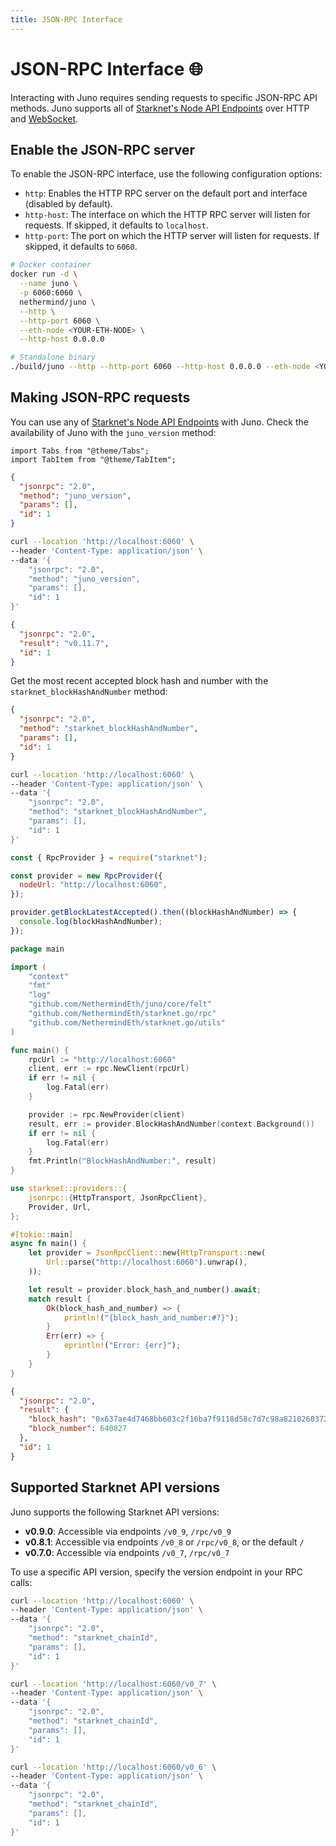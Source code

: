 ```yaml
---
title: JSON-RPC Interface
---
```


# JSON-RPC Interface :globe_with_meridians:

Interacting with Juno requires sending requests to specific JSON-RPC API methods. Juno supports all of [Starknet's Node API Endpoints](https://playground.open-rpc.org/?uiSchema%5BappBar%5D%5Bui:splitView%5D=false&schemaUrl=https://raw.githubusercontent.com/starkware-libs/starknet-specs/v0.8.1/api/starknet_api_openrpc.json&uiSchema%5BappBar%5D%5Bui:input%5D=false&uiSchema%5BappBar%5D%5Bui:darkMode%5D=true&uiSchema%5BappBar%5D%5Bui:examplesDropdown%5D=false) over HTTP and [WebSocket](websocket).

## Enable the JSON-RPC server

To enable the JSON-RPC interface, use the following configuration options:

- `http`: Enables the HTTP RPC server on the default port and interface (disabled by default).
- `http-host`: The interface on which the HTTP RPC server will listen for requests. If skipped, it defaults to `localhost`.
- `http-port`: The port on which the HTTP server will listen for requests. If skipped, it defaults to `6060`.

```bash
# Docker container
docker run -d \
  --name juno \
  -p 6060:6060 \
  nethermind/juno \
  --http \
  --http-port 6060 \
  --eth-node <YOUR-ETH-NODE> \
  --http-host 0.0.0.0

# Standalone binary
./build/juno --http --http-port 6060 --http-host 0.0.0.0 --eth-node <YOUR-ETH-NODE>
```

## Making JSON-RPC requests

You can use any of [Starknet's Node API Endpoints](https://playground.open-rpc.org/?uiSchema%5BappBar%5D%5Bui:splitView%5D=false&schemaUrl=https://raw.githubusercontent.com/starkware-libs/starknet-specs/v0.8.1/api/starknet_api_openrpc.json&uiSchema%5BappBar%5D%5Bui:input%5D=false&uiSchema%5BappBar%5D%5Bui:darkMode%5D=true&uiSchema%5BappBar%5D%5Bui:examplesDropdown%5D=false) with Juno. Check the availability of Juno with the `juno_version` method:

```mdx-code-block
import Tabs from "@theme/Tabs";
import TabItem from "@theme/TabItem";
```

<Tabs>
<TabItem value="raw" label="Raw">

```json
{
  "jsonrpc": "2.0",
  "method": "juno_version",
  "params": [],
  "id": 1
}
```

</TabItem>
<TabItem value="curl" label="cURL">

```bash
curl --location 'http://localhost:6060' \
--header 'Content-Type: application/json' \
--data '{
    "jsonrpc": "2.0",
    "method": "juno_version",
    "params": [],
    "id": 1
}'
```

</TabItem>
<TabItem value="response" label="Response">

```json
{
  "jsonrpc": "2.0",
  "result": "v0.11.7",
  "id": 1
}
```

</TabItem>
</Tabs>

Get the most recent accepted block hash and number with the `starknet_blockHashAndNumber` method:

<Tabs>
<TabItem value="raw" label="Raw">

```json
{
  "jsonrpc": "2.0",
  "method": "starknet_blockHashAndNumber",
  "params": [],
  "id": 1
}
```

</TabItem>
<TabItem value="curl" label="cURL">

```bash
curl --location 'http://localhost:6060' \
--header 'Content-Type: application/json' \
--data '{
    "jsonrpc": "2.0",
    "method": "starknet_blockHashAndNumber",
    "params": [],
    "id": 1
}'
```

</TabItem>
<TabItem value="starknetjs" label="Starknet.js">

```js
const { RpcProvider } = require("starknet");

const provider = new RpcProvider({
  nodeUrl: "http://localhost:6060",
});

provider.getBlockLatestAccepted().then((blockHashAndNumber) => {
  console.log(blockHashAndNumber);
});
```

</TabItem>
<TabItem value="starknetgo" label="Starknet.go">

```go
package main

import (
	"context"
	"fmt"
	"log"
	"github.com/NethermindEth/juno/core/felt"
	"github.com/NethermindEth/starknet.go/rpc"
	"github.com/NethermindEth/starknet.go/utils"
)

func main() {
	rpcUrl := "http://localhost:6060"
	client, err := rpc.NewClient(rpcUrl)
	if err != nil {
		log.Fatal(err)
	}

	provider := rpc.NewProvider(client)
	result, err := provider.BlockHashAndNumber(context.Background())
	if err != nil {
		log.Fatal(err)
	}
	fmt.Println("BlockHashAndNumber:", result)
}
```

</TabItem>
<TabItem value="starknetrs" label="Starknet.rs">

```rust
use starknet::providers::{
    jsonrpc::{HttpTransport, JsonRpcClient},
    Provider, Url,
};

#[tokio::main]
async fn main() {
    let provider = JsonRpcClient::new(HttpTransport::new(
        Url::parse("http://localhost:6060").unwrap(),
    ));

    let result = provider.block_hash_and_number().await;
    match result {
        Ok(block_hash_and_number) => {
            println!("{block_hash_and_number:#?}");
        }
        Err(err) => {
            eprintln!("Error: {err}");
        }
    }
}
```

</TabItem>
<TabItem value="response" label="Response">

```json
{
  "jsonrpc": "2.0",
  "result": {
    "block_hash": "0x637ae4d7468bb603c2f16ba7f9118d58c7d7c98a8210260372e83e7c9df443a",
    "block_number": 640827
  },
  "id": 1
}
```

</TabItem>
</Tabs>

## Supported Starknet API versions

Juno supports the following Starknet API versions:

- **v0.9.0**: Accessible via endpoints `/v0_9`, `/rpc/v0_9`
- **v0.8.1**: Accessible via endpoints `/v0_8` or `/rpc/v0_8`, or the default `/`
- **v0.7.0**: Accessible via endpoints `/v0_7`, `/rpc/v0_7`

To use a specific API version, specify the version endpoint in your RPC calls:

<Tabs>
<TabItem value="latest" label="Latest">

```bash
curl --location 'http://localhost:6060' \
--header 'Content-Type: application/json' \
--data '{
    "jsonrpc": "2.0",
    "method": "starknet_chainId",
    "params": [],
    "id": 1
}'
```

</TabItem>
<TabItem value="v9" label="v0.9.0">

```bash
curl --location 'http://localhost:6060/v0_7' \
--header 'Content-Type: application/json' \
--data '{
    "jsonrpc": "2.0",
    "method": "starknet_chainId",
    "params": [],
    "id": 1
}'
```

</TabItem>
<TabItem value="v8" label="v0.8.1">

```bash
curl --location 'http://localhost:6060/v0_6' \
--header 'Content-Type: application/json' \
--data '{
    "jsonrpc": "2.0",
    "method": "starknet_chainId",
    "params": [],
    "id": 1
}'
```

</TabItem>
</Tabs>
